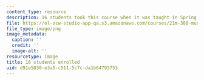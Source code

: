 ```yaml
---
content_type: resource
description: 16 students took this course when it was taught in Spring 2016.
file: https://ol-ocw-studio-app-qa.s3.amazonaws.com/courses/21m-380-music-and-technology-sound-design-spring-2016/d91e5030e3a5c5115c7cda1b64793753_16.png
file_type: image/png
image_metadata:
  caption: ''
  credit: ''
  image-alt: ''
resourcetype: Image
title: 16 students enrolled
uid: d91e5030-e3a5-c511-5c7c-da1b64793753
---
```

